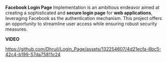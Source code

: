**Facebook Login Page** Implementation is an ambitious endeavor aimed at creating a sophisticated and **secure login page** for **web applications**, leveraging Facebook as the authentication mechanism. This project offers an opportunity to streamline user access while ensuring robust security measures.

**VIDEO**



https://github.com/Dhruil/Login_Page/assets/132254607/4d21ecfa-6bc5-42c4-b199-57da75811c24


